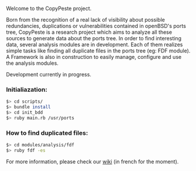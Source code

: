 Welcome to the CopyPeste project.

Born from the recognition of a real lack of visibility about possible redundancies, duplications or vulnerabilities contained in openBSD's ports tree, CopyPeste is a research project which aims to analyze all these sources to generate data about the ports tree.
In order to find interesting data, several analysis modules are in development. Each of them  realizes simple tasks like finding all duplicate files in the ports tree (eg: FDF module). A Framework is also in construction to easily manage, configure and use the analysis modules.

Development currently in progress.

### Initialiazation:

```sh
$> cd scripts/
$> bundle install
$> cd init_bdd
$> ruby main.rb /usr/ports
```

### How to find duplicated files:

```sh
$> cd modules/analysis/fdf
$> ruby fdf -es
```

For more information, please check our [wiki](https://github.com/CopyPeste/CopyPeste/wiki) (in french for the moment). 
